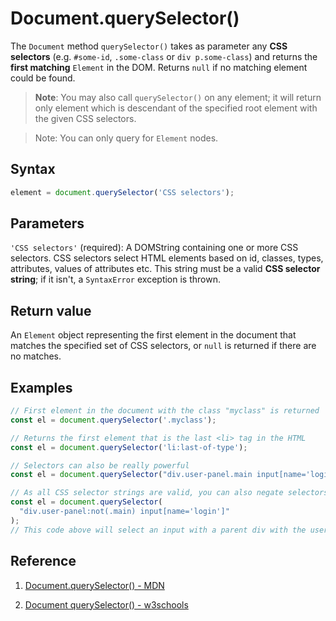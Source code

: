 # Document.querySelector()

The `Document` method `querySelector()` takes as parameter any **CSS selectors** (e.g. `#some-id`, `.some-class` or `div p.some-class`) and returns the **first matching** `Element` in the DOM. Returns `null` if no matching element could be found.

> **Note**: You may also call `querySelector()` on any element; it will return only element which is descendant of the specified root element with the given CSS selectors.

> Note: You can only query for `Element` nodes.

## Syntax

```js
element = document.querySelector('CSS selectors');
```

## Parameters

`'CSS selectors'` (required): A DOMString containing one or more CSS selectors. CSS selectors select HTML elements based on id, classes, types, attributes, values of attributes etc. This string must be a valid **CSS selector string**; if it isn't, a `SyntaxError` exception is thrown.

## Return value

An `Element` object representing the first element in the document that matches the specified set of CSS selectors, or `null` is returned if there are no matches.

## Examples

```js
// First element in the document with the class "myclass" is returned
const el = document.querySelector('.myclass');

// Returns the first element that is the last <li> tag in the HTML
const el = document.querySelector('li:last-of-type');

// Selectors can also be really powerful
const el = document.querySelector("div.user-panel.main input[name='login']");

// As all CSS selector strings are valid, you can also negate selectors
const el = document.querySelector(
  "div.user-panel:not(.main) input[name='login']"
);
// This code above will select an input with a parent div with the user-panel class but not the main class.
```

## Reference

1. [Document.querySelector() - MDN](https://developer.mozilla.org/en-US/docs/Web/API/Document/querySelector)

2. [Document querySelector() - w3schools](https://www.w3schools.com/jsref/met_document_queryselector.asp)
